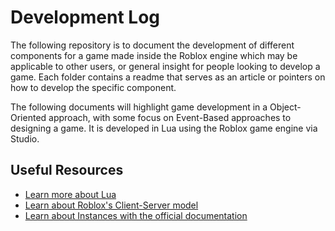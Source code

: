<h1> Development Log </h1>

The following repository is to document the development of different components for a game made inside the Roblox engine which may be applicable to other users, or general insight for people looking to develop a game. Each folder contains a readme that serves as an article or pointers on how to develop the specific component.

The following documents will highlight game development in a Object-Oriented approach, with some focus on Event-Based approaches to designing a game. It is developed in Lua using the Roblox game engine via Studio.


<h2> Useful Resources </h2>
<ul>
  <li> <a href="https://www.lua.org/start.html"> Learn more about Lua </a> </li>
  <li> <a href="https://create.roblox.com/docs/projects/client-server"> Learn about Roblox's Client-Server model</a> </li>
  <li> <a href="https://create.roblox.com/docs/studio"> Learn about Instances with the official documentation</a> </li>
</ul>

